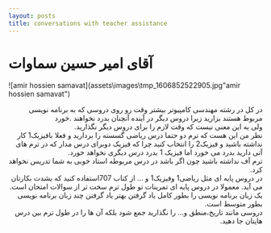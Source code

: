 ```yaml
---
layout: posts
title: conversations with teacher assistance
--- 
```


# آقای امیر حسین سماوات
![amir hossien samavat](assets\images\tmp_1606852522905.jpg"amir hossien samavat")
<div dir="rtl">
    در کل در رشته مهندسی کامپیوتر بیشتر وقت رو روی دروسی که به برنامه نویسی  مربوط هستند بزارید زیرا دروس دیگر در آینده آنچنان بدرد نخواهند
    .خورد
    <br>ولی به این معنی نیست که وقت لازم را برای دروس دیگر نگذارید.
    <br>نظر من این هست که ترم دو حتما درس ریاضی گسسته را بردارید و فعلا بافیزیک1 کار نداشته باشید و فیزیک2  را انتخاب کنید چرا که فیزیک دوبرای درس مدار که در ترم های آتی دارید بدرد می خورد اما فیزیک 1 بدرد درس دیگری نخواهد خورد.
    <br>ترم آف نداشته باشید چون اگر باشد در درس مربوطه استاد خوبی به شما تدریس نخواهد کرد.
    <br>در دروس پایه ای مثل ریاضی1 وفیزیک1 و ... از کتاب 707استفاده کنید که بشدت بکارتان می آید. معمولا در دروس پایه ای تمرینات تو طول ترم سخت  تر از سوالات امتحان است.
    <br>یک زبان برنامه نویسی را بطور کامل یاد گرفتن بهتر یاد گرفتن چند زبان برنامه نویسی بطور متوسط است.
    <br>دروسی مانند تاریخ،منطق و... را نگذارید جمع شود بلکه آن ها را در طول ترم بین درس هایتان جا دهید.
</div>

